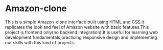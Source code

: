 # Amazon-clone
This is a simple Amazon-clone interface built using HTML and CSS.It replicates the look and feel of Amazon website with basic features.This project is frontend only(no backend integration).It is useful for learning web development fundamentals,practicing responsive design and implementing our skills with this kind of projects.
